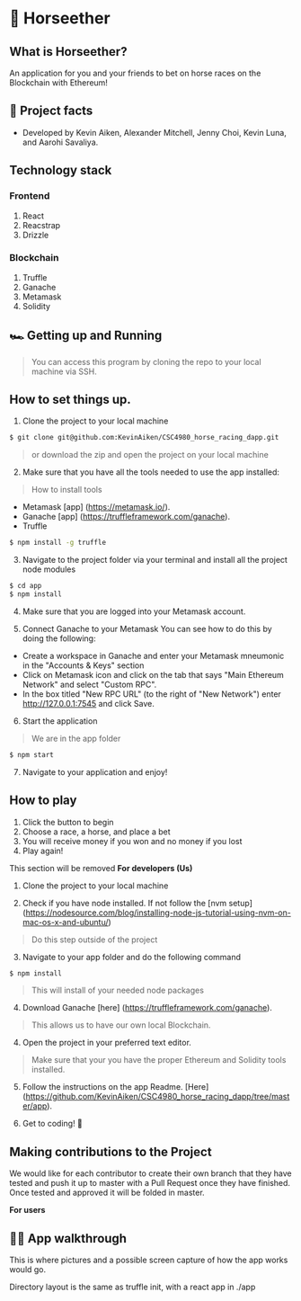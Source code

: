 # 🏇 Horseether

## What is Horseether?
An application for you and your friends to bet on horse races on the Blockchain with Ethereum!

## 💯 Project facts
* Developed by Kevin Aiken, Alexander Mitchell, Jenny Choi, Kevin Luna, and Aarohi Savaliya.

## Technology stack
### Frontend
1. React
2. Reacstrap
3. Drizzle

### Blockchain
1. Truffle
2. Ganache
3. Metamask
3. Solidity

## 🏎 Getting up and Running

> You can access this program by cloning the repo to your local machine via SSH.

## How to set things up.

1. Clone the project to your local machine
```BASH 
$ git clone git@github.com:KevinAiken/CSC4980_horse_racing_dapp.git
```
> or download the zip and open the project on your local machine

2. Make sure that you have all the tools needed to use the app installed:

> How to install tools
* Metamask [app] (https://metamask.io/).
* Ganache [app] (https://truffleframework.com/ganache).
* Truffle
```BASH 
$ npm install -g truffle
```

3. Navigate to the project folder via your terminal and install all the project node modules 
```BASH 
$ cd app
$ npm install
```
 
4. Make sure that you are logged into your Metamask account.

5. Connect Ganache to your Metamask
You can see how to do this by doing the following:
* Create a workspace in Ganache and enter your Metamask mneumonic in the "Accounts & Keys" section
* Click on Metamask icon and click on the tab that says "Main Ethereum Network" and select "Custom RPC".
* In the box titled "New RPC URL" (to the right of "New Network") enter http://127.0.0.1:7545 and click Save.

6. Start the application
> We are in the app folder
```BASH 
$ npm start
```

7. Navigate to your application and enjoy!


## How to play
1. Click the button to begin
2. Choose a race, a horse, and place a bet
3. You will receive money if you won and no money if you lost
4. Play again!

This section will be removed
**For developers (Us)**
1. Clone the project to your local machine


2. Check if you have node installed. If not follow the [nvm setup] (https://nodesource.com/blog/installing-node-js-tutorial-using-nvm-on-mac-os-x-and-ubuntu/)
> Do this step outside of the project

3. Navigate to your app folder and do the following command
```bash
$ npm install
```
> This will install of your needed node packages

4. Download Ganache [here] (https://truffleframework.com/ganache).
> This allows us to have our own local Blockchain.

4. Open the project in your preferred text editor.
> Make sure that your you have the proper Ethereum and Solidity tools installed.

5. Follow the instructions on the app Readme. [Here] (https://github.com/KevinAiken/CSC4980_horse_racing_dapp/tree/master/app).

6. Get to coding! 🤘

## Making contributions to the Project
We would like for each contributor to create their own branch that they have tested and push it up to master with a Pull Request once they have finished.
Once tested and approved it will be folded in master.

**For users**


## 🚶‍♀️ App walkthrough
This is where pictures and a possible screen capture of how the app works would go.





Directory layout is the same as truffle init, with a react app in ./app
